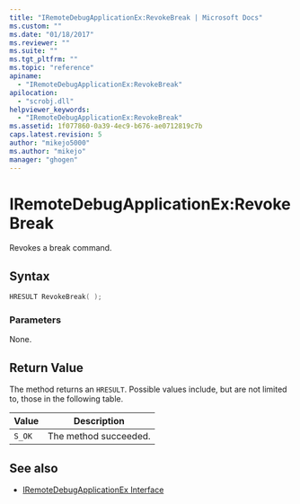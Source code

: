 ```yaml
---
title: "IRemoteDebugApplicationEx:RevokeBreak | Microsoft Docs"
ms.custom: ""
ms.date: "01/18/2017"
ms.reviewer: ""
ms.suite: ""
ms.tgt_pltfrm: ""
ms.topic: "reference"
apiname:
  - "IRemoteDebugApplicationEx:RevokeBreak"
apilocation:
  - "scrobj.dll"
helpviewer_keywords:
  - "IRemoteDebugApplicationEx:RevokeBreak"
ms.assetid: 1f077860-0a39-4ec9-b676-ae0712819c7b
caps.latest.revision: 5
author: "mikejo5000"
ms.author: "mikejo"
manager: "ghogen"
---
```

# IRemoteDebugApplicationEx:RevokeBreak

Revokes a break command.

## Syntax

```cpp
HRESULT RevokeBreak( );
```

### Parameters

None.

## Return Value

The method returns an `HRESULT`. Possible values include, but are not limited to, those in the following table.

|Value|Description|
|-----------|-----------------|
|`S_OK`|The method succeeded.|

## See also

- [IRemoteDebugApplicationEx Interface](iremotedebugapplicationex-interface.md)